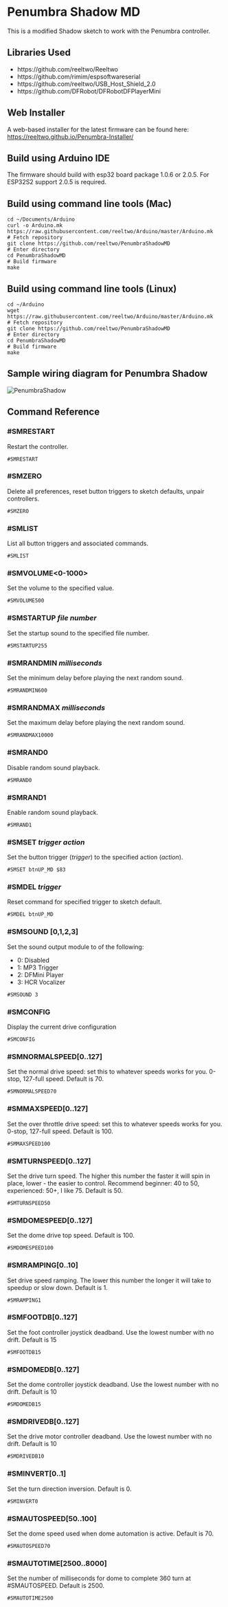 # Penumbra Shadow MD

This is a modified Shadow sketch to work with the Penumbra controller.

## Libraries Used

<ul>
<li>https://github.com/reeltwo/Reeltwo</li>
<li>https://github.com/rimim/espsoftwareserial</li>
<li>https://github.com/reeltwo/USB_Host_Shield_2.0</li>
<li>https://github.com/DFRobot/DFRobotDFPlayerMini</li>
</ul>

## Web Installer

A web-based installer for the latest firmware can be found here: https://reeltwo.github.io/Penumbra-Installer/

## Build using Arduino IDE

The firmware should build with esp32 board package 1.0.6 or 2.0.5. For ESP32S2 support 2.0.5 is required.

## Build using command line tools (Mac)

    cd ~/Documents/Arduino
    curl -o Arduino.mk https://raw.githubusercontent.com/reeltwo/Arduino/master/Arduino.mk
    # Fetch repository
    git clone https://github.com/reeltwo/PenumbraShadowMD
    # Enter directory
    cd PenumbraShadowMD
    # Build firmware
    make


## Build using command line tools (Linux)

    cd ~/Arduino
    wget https://raw.githubusercontent.com/reeltwo/Arduino/master/Arduino.mk
    # Fetch repository
    git clone https://github.com/reeltwo/PenumbraShadowMD
    # Enter directory
    cd PenumbraShadowMD
    # Build firmware
    make

## Sample wiring diagram for Penumbra Shadow

![PenumbraShadow](https://user-images.githubusercontent.com/16616950/222179232-cd7f6191-de23-43d3-b792-a73715196444.png)

## Command Reference

### #SMRESTART
Restart the controller.
```
#SMRESTART
````
### #SMZERO
Delete all preferences, reset button triggers to sketch defaults, unpair controllers.
```
#SMZERO
````
### #SMLIST
List all button triggers and associated commands.
```
#SMLIST
```
### #SMVOLUME<0-1000>
Set the volume to the specified value.
```
#SMVOLUME500
````
### #SMSTARTUP _file number_
Set the startup sound to the specified file number.
```
#SMSTARTUP255
````
### #SMRANDMIN _milliseconds_
Set the minimum delay before playing the next random sound.
```
#SMRANDMIN600
````
### #SMRANDMAX _milliseconds_
Set the maximum delay before playing the next random sound.
```
#SMRANDMAX10000
````
### #SMRAND0
Disable random sound playback.
```
#SMRAND0
````
### #SMRAND1
Enable random sound playback.
```
#SMRAND1
````
### #SMSET _trigger_ _action_
Set the button trigger (_trigger_) to the specified action (_action_).
```
#SMSET btnUP_MD $83
````
### #SMDEL _trigger_
Reset command for specified trigger to sketch default.
```
#SMDEL btnUP_MD
````
### #SMSOUND [0,1,2,3]
Set the sound output module to of the following:
* 0: Disabled
* 1: MP3 Trigger
* 2: DFMini Player
* 3: HCR Vocalizer
```
#SMSOUND 3
````
### #SMCONFIG
Display the current drive configuration
```
#SMCONFIG
```
### #SMNORMALSPEED[0..127]
Set the normal drive speed: set this to whatever speeds works for you. 0-stop, 127-full speed. Default is 70.
```
#SMNORMALSPEED70
```
### #SMMAXSPEED[0..127]
Set the over throttle drive speed: set this to whatever speeds works for you. 0-stop, 127-full speed. Default is 100.
```
#SMMAXSPEED100
```
### #SMTURNSPEED[0..127]
Set the drive turn speed. The higher this number the faster it will spin in place, lower - the easier to control.
Recommend beginner: 40 to 50, experienced: 50+, I like 75. Default is 50.
```
#SMTURNSPEED50
```
### #SMDOMESPEED[0..127]
Set the dome drive top speed. Default is 100.
```
#SMDOMESPEED100
```
### #SMRAMPING[0..10]
Set drive speed ramping. The lower this number the longer it will take to speedup or slow down. Default is 1.
```
#SMRAMPING1
```
### #SMFOOTDB[0..127]
Set the foot controller joystick deadband. Use the lowest number with no drift. Default is 15
```
#SMFOOTDB15
```
### #SMDOMEDB[0..127]
Set the dome controller joystick deadband. Use the lowest number with no drift. Default is 10
```
#SMDOMEDB15
```
### #SMDRIVEDB[0..127]
Set the drive motor controller deadband. Use the lowest number with no drift. Default is 10
```
#SMDRIVEDB10
```
### #SMINVERT[0..1]
Set the turn direction inversion. Default is 0.
```
#SMINVERT0
```
### #SMAUTOSPEED[50..100]
Set the dome speed used when dome automation is active. Default is 70.
```
#SMAUTOSPEED70
```
### #SMAUTOTIME[2500..8000]
Set the number of milliseconds for dome to complete 360 turn at #SMAUTOSPEED. Default is 2500.
```
#SMAUTOTIME2500
```

